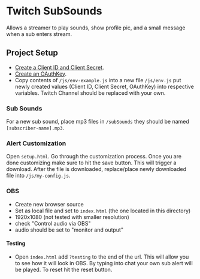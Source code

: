 # Twitch SubSounds
Allows a streamer to play sounds, show profile pic, and a small message when a sub enters stream.

## Project Setup

- [Create a Client ID and Client Secret](https://dev.twitch.tv/docs/authentication/register-app).
- [Create an OAuthKey](http://twitchapps.com/tmi/). 
- Copy contents of `/js/env-example.js` into a new file `/js/env.js` put newly created values (Client ID, Client Secret, OAuthKey) into respective variables. Twitch Channel should be replaced with your own.

### Sub Sounds
For a new sub sound, place mp3 files in `/subSounds` they should be named `[subscriber-name].mp3`.

### Alert Customization
Open `setup.html`. Go through the customization process. 
Once you are done customizing make sure to hit the save button. This will trigger a download.
After the file is downloaded, replace/place newly downloaded file into `/js/my-config.js`.

### OBS
- Create new browser source
- Set as local file and set to `index.html` (the one located in this directory)
- 1920x1080 (not tested with smaller resolution)
- check "Control audio via OBS"
- audio should be set to "monitor and output"

#### Testing
- Open `index.html` add `?testing` to the end of the url.
This will allow you to see how it will look in OBS. By typing into chat your own sub alert will be played.
To reset hit the reset button.
